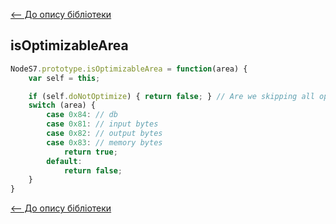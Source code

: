 [<-- До опису бібліотеки](README.md) 

## isOptimizableArea

```js
NodeS7.prototype.isOptimizableArea = function(area) {
	var self = this;

	if (self.doNotOptimize) { return false; } // Are we skipping all optimization due to user request?
	switch (area) {
		case 0x84: // db
		case 0x81: // input bytes
		case 0x82: // output bytes
		case 0x83: // memory bytes
			return true;
		default:
			return false;
	}
}
```





[<-- До опису бібліотеки](README.md) 





